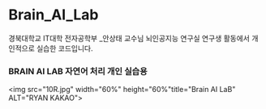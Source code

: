 # Brain_AI_Lab
경북대학교 IT대학 전자공학부 _안상태 교수님 뇌인공지능 연구실 연구생 활동에서 개인적으로 실습한 코드입니다.
### BRAIN AI LAB 자연어 처리 개인 실습용
<img src="10R.jpg" width="60%" height="60%"title="Brain AI LaB" ALT="RYAN KAKAO"></img>

